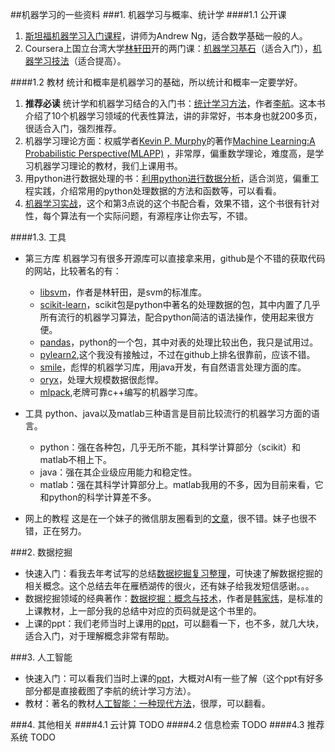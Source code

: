 ##机器学习的一些资料
###1. 机器学习与概率、统计学
####1.1 公开课
1. [斯坦福机器学习入门课程](https://www.coursera.org/learn/machine-learning)，讲师为Andrew Ng，适合数学基础一般的人。
2. Coursera上国立台湾大学[林轩田](https://www.coursera.org/instructor/htlin)开的两门课：[机器学习基石](https://www.coursera.org/course/ntumlone)（适合入门），[机器学习技法](https://www.coursera.org/course/ntumltwo)（适合提高）。

####1.2 教材
统计和概率是机器学习的基础，所以统计和概率一定要学好。
1. **推荐必读**   统计学和机器学习结合的入门书：[统计学习方法](https://github.com/jindongwang/MachineLearning/blob/master/books/2012.%E6%9D%8E%E8%88%AA.%E7%BB%9F%E8%AE%A1%E5%AD%A6%E4%B9%A0%E6%96%B9%E6%B3%95.pdf)，作者[李航](http://blog.sina.com.cn/u/2060750830)。这本书介绍了10个机器学习领域的代表性算法，讲的非常好，书本身也就200多页，很适合入门，强烈推荐。
2. 机器学习理论方面：权威学者[Kevin P. Murphy](http://www.cs.ubc.ca/~murphyk/)的著作[Machine Learning:A Probabilistic Perspective(MLAPP)](https://github.com/jindongwang/MachineLearning/blob/master/books/mlapp.pdf) ，非常厚，偏重数学理论，难度高，是学习机器学习理论的教材，我们上课用书。
3. 用python进行数据处理的书：[利用python进行数据分析](http://dlwt.csdn.net/fd.php?i=651281517754404&s=45e7feb35741a9192c2049454658704e)，适合浏览，偏重工程实践，介绍常用的python处理数据的方法和函数等，可以看看。
4. [机器学习实战](https://github.com/jindongwang/MachineLearning/tree/master/books/%E6%9C%BA%E5%99%A8%E5%AD%A6%E4%B9%A0%E5%AE%9E%E6%88%98)，这个和第3点说的这个书配合看，效果不错，这个书很有针对性，每个算法有一个实际问题，有源程序让你去写，不错。

####1.3. 工具
* 第三方库
	机器学习有很多开源库可以直接拿来用，github是个不错的获取代码的网站，比较著名的有：
    * [libsvm](https://github.com/cjlin1/libsvm)，作者是林轩田，是svm的标准库。
    * [scikit-learn](http://scikit-learn.org)，scikit包是python中著名的处理数据的包，其中内置了几乎所有流行的机器学习算法，配合python简洁的语法操作，使用起来很方便。
    * [pandas](http://www.cnblogs.com/chaosimple/p/4153083.html)，python的一个包，其中对表的处理比较出色，我只是试用过。
    * [pylearn2](https://github.com/lisa-lab/pylearn2),这个我没有接触过，不过在github上排名很靠前，应该不错。
    * [smile](https://github.com/haifengl/smile)，彪悍的机器学习库，用java开发，有自然语言处理方面的库。
    * [oryx](https://github.com/cloudera/oryx)，处理大规模数据很彪悍。
    * [mlpack](https://github.com/mlpack/mlpack),老牌可靠c++编写的机器学习库。

* 工具
python、java以及matlab三种语言是目前比较流行的机器学习方面的语言。
    * python：强在各种包，几乎无所不能，其科学计算部分（scikit）和matlab不相上下。
    * java：强在其企业级应用能力和稳定性。
    * matlab：强在其科学计算部分上。matlab我用的不多，因为目前来看，它和python的科学计算差不多。

* 网上的教程
这是在一个妹子的微信朋友圈看到的[文章](http://mp.weixin.qq.com/s?__biz=MjM5MjAxMDM4MA==&mid=205009516&idx=1&sn=c5b157ad3fac5c5551a210b0d7df82e6&scene=1&key=dffc561732c22651bb1642a345869d95ab71b4da7c9d7e4cbaf2b67a7b354b4fc8d6a6105171f7a8d0afde389529bb7f&ascene=1&uin=NjMzMjQzMTYw&devicetype=Windows+10&version=61020020&pass_ticket=ygVY8iy3pSYNZ2Rwe2FnXSQ5lRAKLeMmssjmRIlD4QYgBeYoE1OPVBL%2BfpjaKY0i)，很不错。妹子也很不错，正在努力。

###2. 数据挖掘
* 快速入门：看我去年考试写的总结[数据挖掘复习整理](https://github.com/jindongwang/MachineLearning/blob/master/books/Data%20Mining/%E6%95%B0%E6%8D%AE%E6%8C%96%E6%8E%98%E5%A4%8D%E4%B9%A0%E6%95%B4%E7%90%86.pdf)，可快速了解数据挖掘的相关概念。这个总结去年在雁栖湖传的很火，还有妹子给我发短信感谢。。。
* 数据挖掘领域的经典著作：[数据挖掘：概念与技术](https://github.com/jindongwang/MachineLearning/blob/master/books/Data%20Mining/%E6%95%B0%E6%8D%AE%E6%8C%96%E6%8E%98%E6%A6%82%E5%BF%B5%E4%B8%8E%E6%8A%80%E6%9C%AF%EF%BC%88%E4%B8%AD%E6%96%87%E7%AC%AC%E4%B8%89%E7%89%88%EF%BC%89.pdf)，作者是[韩家炜](http://baike.baidu.com/link?url=UsI-yAamHGGNoe22xOWX7XjU-8eILnF4oQTP-2dysekLxDk6FleEefGc013or725zvos5Mach2j6cWEKcv2DF_)，是标准的上课教材，上一部分我的总结中对应的页码就是这个书里的。
* 上课的ppt：我们老师当时上课用的[ppt](https://github.com/jindongwang/MachineLearning/tree/master/books/Data%20Mining/ppt)，可以翻看一下，也不多，就几大块，适合入门，对于理解概念非常有帮助。

###3. 人工智能
* 快速入门：可以看我们当时上课的[ppt](https://github.com/jindongwang/MachineLearning/tree/master/books/AI/ppt)，大概对AI有一些了解（这个ppt有好多部分都是直接截图了李航的统计学习方法）。
* 教材：著名的教材[人工智能：一种现代方法](https://github.com/jindongwang/MachineLearning/blob/master/books/AI/%E4%BA%BA%E5%B7%A5%E6%99%BA%E8%83%BD%EF%BC%9A%E4%B8%80%E7%A7%8D%E7%8E%B0%E4%BB%A3%E6%96%B9%E6%B3%95%EF%BC%88%E7%AC%AC2%E7%89%88%EF%BC%89%E9%83%A8%E5%88%861.pdf)，很厚，可以翻看。

###4. 其他相关
####4.1 云计算
TODO
####4.2 信息检索
TODO
####4.3 推荐系统
TODO
